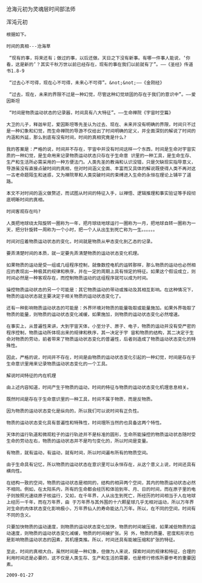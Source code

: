 沧海元初为灵魂层时间部法师

浑沌元初


    根据如下。

    时间的真相---沧海草

     “现有的事，将来还有；做过的事，以后还做。天日之下没有新事。有哪一件事人能说，‘你看，这是新的’？其实千秋万世以前已经存在，现有的事在我们以前就有了”。——《圣经》传道书1.8-9

     “过去心不可得，现在心不可得，未来心不可得”。&not;&not;——《金刚经》

     “过去，现在，未来的界限不过是一种幻觉，尽管这种幻觉顽固的存在于我们的意识中”。——爱因斯坦

     “时间是物质运动状态的记录器，时间具有八大特征”。——生命禅院《宇宙时空篇》

    大卫的儿子，释迦牟尼，爱因斯坦等先圣认为过去、现在、未来并没有明确的界限，时间只不过是一种幻象和幻觉，而生命禅院的导游不仅给出了时间明确的定义，并全面深刻的解说了时间的内涵和外延，那么到底有没有时间，时间的真相究竟是什么?

    我的答案是：严格的说，时间并不存在，宇宙中并没有时间这样一个东西，时间是生命对宇宙实质的一种幻觉，是生命用来记录物质运动状态只存在于生命意 识里的一种工具，是生命生存、生产和生活所必需采用的一种方便法门。人类先圣的教诲和认识没错，只是欠缺现实指导意义，导游虽没有直接点破时间的真相，但对时间涵义全面、丰富而又具体的解说既使得人类不再对这一古老命题陌生和迷惑，又为禅院草和人类突破时间的束缚进入生命的永恒在理论上铺平了道路。

    本文不对时间的涵义做赘述，而试图从时间的特征入手，以禅悟、逻辑推理和事实验证等手段彻底明晰时间的真相。

    时间客观存在吗? 

    人类把地球绕太阳旋转一圈称为一年，把月球绕地球运行一圈称为一月，把地球自转一圈称为一天，把分针旋转一周称为一个小时，把一个人从出生到死亡称为一生。。。。。。

    时间对应着物质运动状态的变化，时间就是物质从甲态变化到乙态的记录。

    要弄清楚时间的本质，就一定要先弄清楚物质的运动状态变化机理。

    如果物质的运动是受一组或几组程序控制，就像数控电机的运转那样，那么物质的运动也必然相应的表现出一种极其的规律和秩序，并在一定的周期上具有恒定的特征。如果这个假设成立，则时间必然是一种客观存在，而控制物质运动的这组程序就可以成为时间。

    操控物质运动状态的另一个可能是：其它物质运动的带动或推动及其相互影响。在这种情况下，物质的运动状态就主要决定于相关物质的运动状态变化了。

    还有一种影响物质运动状态的可能是：外界环境对物质的能量吸取或能量施加。如果外界吸取了物质的能量，则物质的运动状态变化减缓，如果施加，则物质的运动状态变化必然增速。

    在事实上，从普遍性来讲，大到宇宙天体，小至分子、原子、电子，物质的运动并没有受严密的程序控制，物质运动所体现出来的规律和秩序，其一决定于宇 宙和物质的结构，其二决定于生命对物质的劳动，前者带来了物质运动状态变化的普遍性，后者则造成了物质运动状态变化的特殊性。

    因此，严格的说，时间并不存在，时间是由物质的运动状态变化引起的一种幻觉，时间是存在于生命意识里用来记录物质运动状态变化的一个工具。

    解说时间特征的内在机理

    由上述内容知道，时间产生于物质的运动，时间的特征与物质的运动状态变化机理息息相关。

    既然时间是存在于生命意识里的一种工具，时间不属于物质，而是反物质。

    因为物质的运动状态变化是纵向的，所以我们可以说时间有正负性。

    物质的运动状态变化具有普遍性和特殊性，时间理所当然的也具备这两个特性。

    天体的运行轨道和微观粒子的运行轨迹并不是标准的圆形，生命所能操控的物质运动状态随时受生命的劳动左右，物质的运动状态并不是均匀变化的，所以时间是变量。

    有物质，就有运动，有运动，就有时间，所以时间遍布所有的物质空间。

    由于生命具有记忆，所以物质的运动状态在意识里可以永恒存在，从这个意义上说，时间还具有横向性。

    在结构一致的空间，物质的运动状态是相同的，结构的相异两个空间，其内的物质运动状态必然不相同。例如，在太阳系内，所有的生命都会经历和体验到年、月、日的时间，而在原子里的电子则按照光速绕原子核运行，又如，在千年界，人从出生到死亡，所经历的时间相当于人在地球上经历一千年，而在万年界，由 于万年界与其外围的十六颗星球几乎无相对运动，所以万年界对生命的肉体状态变化影响极小，万年界仙人的寿命能达几万年。所以，在不同的空间，时间有不同的含义。

    只要加快物质的运动速度，则物质的运动状态变化加快，物质的时间被压缩，如果减低物质的运动速度，则物质的运动状态变化减缓，物质的时间被扩张。另 外，物质的质量、密度和形状也是影响物质运动状态的因素，其机理类推。所以，时间还具有能被压缩和扩张的特征。

    至此，时间的真相大白。虽然时间是一种幻象，但做为人来说，探索时间的规律和特征，合理的利用时间还是必要的，这不仅是人类生存、生产和生活的需要，也是修行修炼所要参考的重要因素。

    2009-01-27
 



